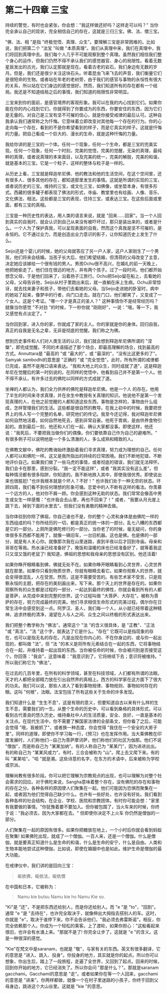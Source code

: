 # 第二十四章 三宝

持续的警觉，有时也会紧张，你会想："我这样做还好吗？这样走可以吗？" 当你完全承认自己的现状，完全相信自己的存在，这就是三归三宝。佛、法、僧三宝。

"佛、法、相 "是指 "终极觉悟、真理、众生"。要理解三宝是非常困难的。比如说，我们把第二个 "法宝 "叫做 "本质真理"。我们从真理中来，我们在真理中，我们将回到真理中去。我们每个人几乎不可能观察到整个真理。虽然我们相信我们整个身心的运作，但我们仍然不得不承认我们的感觉器官、身心的局限性。看着无数星辰发出的古光，我们认定那就是现在。看着古老的岩石，我们身边有无数的岁月。但是，我们还是很少关注这块石头。听着昆虫飞来飞去的声音，我们衡量它们是很短命的生物。或者站在年老的老树旁，由于我们的感官与事物的永恒性有很大的关系，所以站在它们身边的感觉很好。然而，我们知道所有的存在都有一个结局。我还是不知道结局之后的事情，我们知道的局限性非常明显。

三宝来到你的面前，是感官境界的客观形象。我可以在我的内心找到它们。如果你能在你的内心找到它们，你就得到了你要成为的东西，你要安住的东西，因为它们是无量的。对自己是三宝有坚不可摧的信心，就是你接受戒律的最后认可。这种自我承认我们通常称之为忏悔。它意味着立即改变对其他每一个存在的行为。你的心走向每一个存在，看到的不是你希望看到的样子，而是它真实的样子。这就是忏悔的力量。把自己看成一个巨大的、漫长的生命，就是这种忏悔的力量。

我给你讲的是三宝的一个体。任何一个现象，任何一个生命，都是三宝的完美实现。任何一个现象，任何一个时刻，完美的觉悟，完美的觉醒，无染的真理，最纯粹的真理，或者说真理的本来面目，以及完美的统一，完美的解脱，完美的和谐，就是基本的三宝。它是一个粒子，这样的整体与粒子是一样的。

从历史上看，三宝就是释迦牟尼佛、他的教法和他的生活空间，在这个空间里，还有很多人、很多其他的存在，都知道那里发生的事情。这就是所谓的实现的三宝，或者说历史的三宝。维持的三宝，或文化三宝，如佛像，或坐垫本身，有很多形式。西藏的很多罐子都表现了佛法的形式，寺庙、教堂里也有绘画、人像、音乐、文化佛法、相法。这些都是三宝的表现，住持三宝，或表达三宝。在这些后面或里面，都有三宝的真相。

三宝是一种历史性的表达，用人类的语言来说，就是 "回来......回家"。当一个人回到真实的自我时，就会认识到自己从来没有被吓坏过，那只是装出来的，或者是什么。一个人为了保护真我，可以呈现表面的自我，然而这个真我是坚不可摧的，是永恒的。它不通过业力，而是创造出业力意识的影子，让你知道历史上发生了什么。

Seijo还是个婴儿的时候，她的父母就答应了另一户人家，这户人家刚生了一个男孩，他们将来会结婚。当孩子长大后，他们希望结婚，但清荷的父母改变了主意，决定她应该嫁给一个很有钱的男人。男孩Ochu很不高兴，在婚礼的前一天晚上，他把她偷走了。他们住在很远的地方，并有两个孩子。过了一段时间，他们都开始想念父母，于是他们回来了，沿着扬子江旅行。Ochu把Seijo留在船上，去看她的父母，父母告诉他，Seijo从村子里跑出来后，就一直躺在床上生病。Ochu非常惊讶，就去找来妻子和孩子，带他们去看她的父母。当Seijo走进她的卧室时，病中的她站了起来，像梦中的行者，向门口走去。就在门口，他们都笑了，又变成了一个女人。这是个考证。"哪一个才是真正的圣人？" 这种事情你不是经常经历吗？就像当你感觉 "不对劲 "的时候，下一秒你就 "刚刚好"，一说："哦，等一下，我又感觉有点淡定了。"

当你回到家，进入你的家，你就成了家的主人。你的家就是你的身体。回归自我，真正的自我是无名之辈，无非是彻底的觉醒。我们称之为佛。

想到历史事件和人们对人类生活的认识，我们就会想到释迦牟尼佛所谓的 "涅槃"，即完成觉醒。不同的术语描述了那个场合，即最高理解的场合，找到最高的方式。Annuttara是 "最高的 "或 "最大的"，或 "最深的"，"没有比这更多的了"。Samyak sambodhi的意思是 "正确的 "或 "完全觉悟"。此时，所有所谓的戒律都已完成，虽然不是用口语来表达。"我和大地上的众生，同时成就了道"，这是释迦牟尼在觉醒后的第一时刻说的。在同样的觉悟中，他看到自己并不是第一个人。他不得不承认，有许多过去的佛陀以同样的方式成就了道。

坐禅的人都认为，我们全力供养的佛陀是释迦牟尼佛。他是一个人 的存在。他用了半生的时间来寻求真理，并在余生中教授有关真理的知识。他说他不是第一个发现真理的人，在他之前觉醒的人都知道这些东西，事物是怎样的，事物由什么组成，怎样管理我们的生活。这些都是很自然的教导。在我上初中的时候，我要把世界上的伟人写一个完整的名单，研究他们的传记。我至今还记得，我对释迦牟尼佛如何自然地活着，如何自然地死去，感到非常自豪。他死于胃病，是由供养食物引起的。直到最后一刻，他还和人们在一起，确认大家都没事。即使这样，他还说："我死后，不要把我当做你们的偶像。你们要依靠自己作为自己的避难所。" 有很多例子可以说明他是一个多么清澈的人，多么成熟和精致的人。

在佛教文献中，佛陀的教诲始终激励着我们寻求真理，努力成为理想的自己。任何人都可以和佛陀一样。这又是我所指出的持续的日常困境。我们不断地犯错，不断地评价自己。如果我们做了一些马虎的事情，或者彻底的错误，我们就无法释怀。我们会卡在那里，感到分裂。"我一定不能这样"，或者 "我其实没有这么差"。但每种情况都有很多陷阱，你知道的。我不断地跌入其中，即使我很优秀。即使说出来也很尴尬! "也许我根本就是个坏人？不好！" 也许我们处于一种无奈的状态。环顾四周，我们看不到任何理想的形象可循。恋爱中的人不断有这样的看法。你羡慕一个远方的人，他对你不屑一顾。你会感到这种无助的状态。我们常常会像高中男生或女生一样感慨："也许我会去山里，再也不回来了！" 或者，"我要从月光崖上跳下去，掉到下面的水里去"。但我们没有勇敢的精神去做。

当你体验到你除了佛祖，你自己谁也不是，你的整个 心灵和身体是由佛陀一样的东西组成的吗？你所经历的一切，都是真正的统一体的一部分。乱七八糟的东西都是它的一部分。上厕所是佛陀修行的一部分。当你老了的时候，毫无疑问，你的身体很多东西都不能用了，就像一辆旧车，一台旧机器。这也是佛。也是佛的一部分，就是有人关心你。就像那次我在山里迷路，直到半夜以后才回到寺庙。母亲和哥哥在等我。热水澡已经准备好了，晚饭和温暖的床也已经准备好了，就等着我这只又湿又饿的老鼠了! 我知道，佛祖的思想和我母亲的思想没有区别。他还活着!

如果你睁开眼睛看到佛，佛就无处不在。如果你睁开眼睛看到心灵世界，心灵世界就在那里。如果你只看到物质世界，你就有眼睛去看它。如果你观察人的世界，就会变得很混乱，人在受苦。然而，这是不需要受苦的。有些艺术家不受苦，只是观察永恒的主题，把存在的美刻画出来，写下来。那个天上的世界是存在的。如果你观察所有的众生都是过程的一部分，一起达到最终的佛性，你就会看到所有的人都是菩萨，从完成中来到完整的世界。这个过程叫做 "大菩萨、大存在"。被称为菩萨的存在，努力完成最终的完美。他们寻求相信生命形式的完美过程。偶尔你在日常生活中会感受到这一点。阿罗汉、圣人，我们每一个人，从小就已经带着这种精神，追求终极的清净，渴望在人与人之间、众生之间以终极的形式表达出来。

我们把整个教学称为 "佛法"。通常这个 "法 "的含义很具体，是 "正教"、"正法 "或 "真法"。"法 "这个字，就表达了它是什么。"存在" 它既可以是指现象的存在，也可以是指无名的存在。凡是出现在你内心的、不在你身边的、或与你一起出现的，都叫做 "法"，但 "法 "的本义是将所有元素结合在一起的东西，它将事物结合在一起，并维持着一起出现的东西。当你被任命的时候，你会被问到是否接受这个。你回答："我会"，这意味着："我意识到了，它将继续下去；意识将被维持。" 所以我们称它为 "佛法"。

在过去的几百年里，在所有的科学领域，甚至在科技领域，人们都有所谓的法眼。天才的人都把全部精力放在引出自然界的真相上。西方的科学家在这方面下了很大的功夫。我们可以说，那些人进入了看到事物规律、事物规则、事物如何存在的眼。这叫 "何根"，法眼。法宝包括了所有这些关于生命的许多发现。

我们知道什么是 "生生不息"，这是有限的意义，但要知道自古以来有什么样的生生不息，需要我们的一生。从整个生命的历史中，可以看到桑格的具体形式，可以看到古代善良的悠久历史。维持桑社中人的生活质量，安全、良好，一直是基本的关注点。在现代生活中，你不需要了解国家法律的全部条文，但你看了之后，可能会觉得 "哦，我被抓了"，或者换一种态度，你会觉得 "我住在一个安全的大房子里"。同样的道理，即使你不学习每一行，《预习》也在发挥作用。当大乘佛教在印度发展时，人们称他们--自己为菩萨摩诃萨，他们称他们的社区为伽那。他们不说 "僧伽"，而是称自己为 "某某加纳"。有的人称自己为 "某某门"，因为进进出出。有的称自己为 "某某风或力"。有时，三合会被称为 "山"。爬上去又爬下来。有的叫 "某某哈"。"哈 "就是潮。这些诗意的名字，在东方的术语中，后来被称为学校或宗派。

理解尚教有很多阶段。你可以把它理解为宗教观点的出现，也可以理解为对整个社会需求的回应。对于佛陀来说，Sangha意味着整个存在，没有佛陀的存在和事物的存在之分。各种各样的原因使人们聚集在一起。他们可能因为恐惧而聚集在一起，或者因为他们觉得自己缺少什么。也许有一些好处，也许没有好处。我们看到各种各样的社会结构，在企业、学校、医院和宗教团体。有时你可能会想："家里有我要做的事情。"你犹豫着要不要加入。但你被包围了，当火车来的时候，你终于说："我必须去，因为大家都在去。" 但即使你决定不上火车 你仍然是僧伽的一部分。

人们聚集在一起的原因有很多。如果你把糖放在地上，一个小时后你就会看到蚂蚁在聚集! 如果佛陀出现，就成了一个僧伽。一百人来，还是一个僧伽。什么是僧伽，就是要真正知道什么是生命的和谐，什么是生命的安宁，什么是自由。人类和生物本能地尝试这种僧伽，比如说，即使在婚姻中也是如此。维护生命是僧伽的最大功能。

在戒律仪中，我们讲的是回向三宝：
> 皈依佛，皈依法，皈依僧

在中国和日本，它被称为：
> Namu kie butsu Namu kie ho Namu Kie so.

"Ki"是 "还"，不是把东西还给别人，而是你还给别人。而 "e "是 "to"，"回到"。通常 "e "是 "去待在"，也许完全取决于，就像伸出大拇指去搭别人的车。这时，你就是 "e"，取决于谁停下来。你不会告诉他们，"我必须去弗雷斯诺"。相反，你完全依赖那个人。你成为一个轻松的乘客。上了渡轮，如果你担心："这船看起来很旧，也许会有水涌上来。"那就不是了! 你完全让步了。这就是 "e "的含义。这是一种很深的感觉。

"Kie"在梵文中是saranam，也就是 "敬"，与家有关的东西。英文有很多翻译，它的意思是 "进入、跳入、投身"。你投身的地方，其实就是你的起点。所以你可以想象，你出生后，踏上了一段旅程，走遍了全世界，又回到了起点。回来的时候，回到你开始的地方，它已经消失了。所以你会问 "那是什么？"。那就是saranam gacchami。Gacchami的意思是 "走"。或者如果你在等一个人回来，gacchami的意思是 "进来"。你两样都做，就像一个在村子里迷路的小孩子，你终于回到父母身边，跳进这个大山谷里。这就是 "kie "的意思。